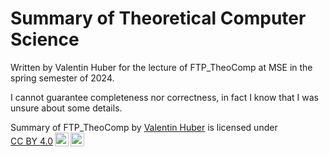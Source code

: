 # Summary of Theoretical Computer Science

Written by Valentin Huber for the lecture of FTP_TheoComp at MSE in the spring semester of 2024.

I cannot guarantee completeness nor correctness, in fact I know that I was unsure about some details.

<p xmlns:cc="http://creativecommons.org/ns#" xmlns:dct="http://purl.org/dc/terms/"><span property="dct:title">Summary of FTP_TheoComp</span> by <a rel="cc:attributionURL dct:creator" property="cc:attributionName" href="https://valentinhuber.me">Valentin Huber</a> is licensed under <a href="https://creativecommons.org/licenses/by/4.0/?ref=chooser-v1" target="_blank" rel="license noopener noreferrer" style="display:inline-block;">CC BY 4.0<img style="height:22px!important;margin-left:3px;vertical-align:text-bottom;" src="https://mirrors.creativecommons.org/presskit/icons/cc.svg?ref=chooser-v1" alt=""><img style="height:22px!important;margin-left:3px;vertical-align:text-bottom;" src="https://mirrors.creativecommons.org/presskit/icons/by.svg?ref=chooser-v1" alt=""></a></p>